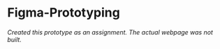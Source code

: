 # Figma-Prototyping
###### Created this prototype as an assignment. The actual webpage was not built.
